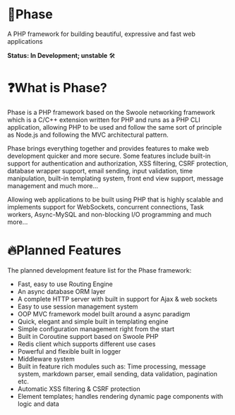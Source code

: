 # 💫Phase
A PHP framework for building beautiful, expressive and fast web applications

**Status: In Development; unstable** 🛠

# ❓What is Phase?
Phase is a PHP framework based on the Swoole networking framework which is a C/C++ extension written for PHP and runs as a PHP CLI application, allowing PHP to be used and follow the same sort of principle as Node.js and following the MVC architectural pattern.

Phase brings everything together and provides features to make web development quicker and more secure. Some features include built-in support for authentication and authorization, XSS filtering, CSRF protection, database wrapper support, email sending, input validation, time manipulation, built-in templating system, front end view support, message management and much more...

Allowing web applications to be built using PHP that is highly scalable and implements support for WebSockets, concurrent connections, Task workers, Async-MySQL and non-blocking I/O programming and much more...

# 🔥Planned Features
The planned development feature list for the Phase framework:
- Fast, easy to use Routing Engine
- An async database ORM layer
- A complete HTTP server with built in support for Ajax & web sockets
- Easy to use session management system
- OOP MVC framework model built around a async paradigm
- Quick, elegant and simple built in templating engine
- Simple configuration management right from the start
- Built in Coroutine support based on Swoole PHP
- Redis client which supports different use cases
- Powerful and flexible built in logger
- Middleware system
- Built in feature rich modules such as: Time processing, message system, markdown parser, email sending, data validation, pagination etc.
- Automatic XSS filtering & CSRF protection
- Element templates; handles rendering dynamic page components with logic and data
